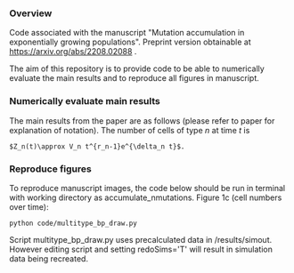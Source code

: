 ### Overview
Code associated with the manuscript "Mutation accumulation in exponentially growing
populations". Preprint version obtainable at https://arxiv.org/abs/2208.02088 . 

The aim of this repository is to provide code to be able to numerically evaluate the main results and to reproduce all figures in manuscript.

### Numerically evaluate main results
The main results from the paper are as follows (please refer to paper for explanation of notation). The number of cells of type $n$ at time $t$ is 

```
$Z_n(t)\approx V_n t^{r_n-1}e^{\delta_n t}$.
```


### Reproduce figures
To reproduce manuscript images, the code below should be run in terminal with working directory as accumulate_nmutations.
Figure 1c (cell numbers over time): 
```
python code/multitype_bp_draw.py 
```
Script multitype_bp_draw.py uses precalculated data in /results/simout. However editing script and setting redoSims='T' will result in simulation data being recreated.
